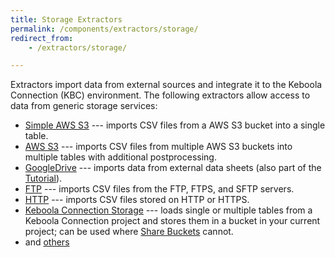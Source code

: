 ```yaml
---
title: Storage Extractors
permalink: /components/extractors/storage/
redirect_from:
    - /extractors/storage/

---
```


Extractors import data from external sources and integrate it to the Keboola Connection (KBC) environment.
The following extractors allow access to data from generic storage services:

- [Simple AWS S3](/components/extractors/storage/simple-aws-s3) --- imports CSV files from a AWS S3 bucket into a single table.
- [AWS S3](/components/extractors/storage/aws-s3) --- imports CSV files from multiple AWS S3 buckets into multiple tables with additional postprocessing.
- [GoogleDrive](/components/extractors/storage/google-drive/) --- imports data from external data sheets (also part of the [Tutorial](/tutorial/load/googledrive/)).
- [FTP](/components/extractors/storage/ftp) --- imports CSV files from the FTP, FTPS, and SFTP servers.
- [HTTP](/components/extractors/storage/http/) --- imports CSV files stored on HTTP or HTTPS.
- [Keboola Connection Storage](/components/extractors/storage/storage-api/) --- loads single or multiple tables from a Keboola Connection project and
stores them in a bucket in your current project; can be used where [Share Buckets](/storage/buckets/sharing/) cannot.
- and [others](https://components.keboola.com/components)
